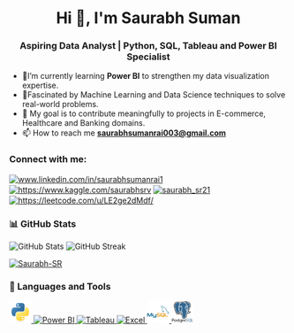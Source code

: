 <h1 align="center">Hi 👋, I'm Saurabh Suman</h1>
<h3 align="center">Aspiring Data Analyst | Python, SQL, Tableau and Power BI Specialist</h3>

- 🌱I’m currently learning **Power BI** to strengthen my data visualization expertise.
- 🧠Fascinated by Machine Learning and Data Science techniques to solve real-world problems.
- 🎯 My goal is to contribute meaningfully to projects in E-commerce, Healthcare and Banking domains.
- 📫 How to reach me **saurabhsumanrai003@gmail.com**

<h3 align="left">Connect with me:</h3>
<p align="left">
<a href="https://www.linkedin.com/in/saurabhsumanrai1" target="blank"><img align="center" src="https://raw.githubusercontent.com/rahuldkjain/github-profile-readme-generator/master/src/images/icons/Social/linked-in-alt.svg" alt="www.linkedin.com/in/saurabhsumanrai1" height="30" width="40" /></a>
<a href="https://www.kaggle.com/saurabhsrv" target="blank"><img align="center" src="https://raw.githubusercontent.com/rahuldkjain/github-profile-readme-generator/master/src/images/icons/Social/kaggle.svg" alt="https://www.kaggle.com/saurabhsrv" height="30" width="40" /></a>
<a href="https://instagram.com/saurabh_sr21" target="blank"><img align="center" src="https://raw.githubusercontent.com/rahuldkjain/github-profile-readme-generator/master/src/images/icons/Social/instagram.svg" alt="saurabh_sr21" height="30" width="40" /></a>
<a href="https://leetcode.com/u/LE2ge2dMdF/" target="blank"><img align="center" src="https://raw.githubusercontent.com/rahuldkjain/github-profile-readme-generator/master/src/images/icons/Social/leet-code.svg" alt="https://leetcode.com/u/LE2ge2dMdf/" height="30" width="40" /></a>
</p>

<h3 align="left">📊 GitHub Stats</h3>
<p align="left"> <img src="https://github-readme-stats.vercel.app/api?username=Saurabh-SR&show_icons=true&theme=tokyonight" alt="GitHub Stats" /> <img src="https://github-readme-streak-stats.herokuapp.com/?user=Saurabh-SR&theme=tokyonight" alt="GitHub Streak" /> </p>

<p align="left"> <a href="https://github.com/ryo-ma/github-profile-trophy"><img src="https://github-profile-trophy.vercel.app/?username=Saurabh-SR" alt="Saurabh-SR" /></a> </p>

<h3 align="left">🔧 Languages and Tools</h3>
<p align="left">
  <a href="https://www.python.org" target="_blank" rel="noreferrer">
    <img src="https://raw.githubusercontent.com/devicons/devicon/master/icons/python/python-original.svg" alt="Python" width="40" height="40"/>
  </a>
  <a href="https://powerbi.microsoft.com/" target="_blank" rel="noreferrer">
    <img src="https://upload.wikimedia.org/wikipedia/commons/thumb/4/4b/Tableau_Logo.png/1200px-Tableau_Logo.png?20181120160841" alt="Power BI" width="40" height="40"/>
  </a>
  <a href="https://www.tableau.com/" target="_blank" rel="noreferrer">
    <img src="https://w7.pngwing.com/pngs/138/659/png-transparent-tableau-software-hd-logo-thumbnail.png" alt="Tableau" width="40" height="40"/>
  </a>
  <a href="https://www.microsoft.com/en-us/microsoft-365/excel" target="_blank" rel="noreferrer">
    <img src="https://w7.pngwing.com/pngs/162/301/png-transparent-microsoft-excel-logo-thumbnail.png" alt="Excel" width="40" height="40"/>
  </a>
  <a href="https://www.mysql.com/" target="_blank" rel="noreferrer">
    <img src="https://raw.githubusercontent.com/devicons/devicon/master/icons/mysql/mysql-original-wordmark.svg" alt="MySQL" width="40" height="40"/>
  </a>
  <a href="https://www.postgresql.org" target="_blank" rel="noreferrer">
    <img src="https://raw.githubusercontent.com/devicons/devicon/master/icons/postgresql/postgresql-original-wordmark.svg" alt="PostgreSQL" width="40" height="40"/>
  </a>
</p>

